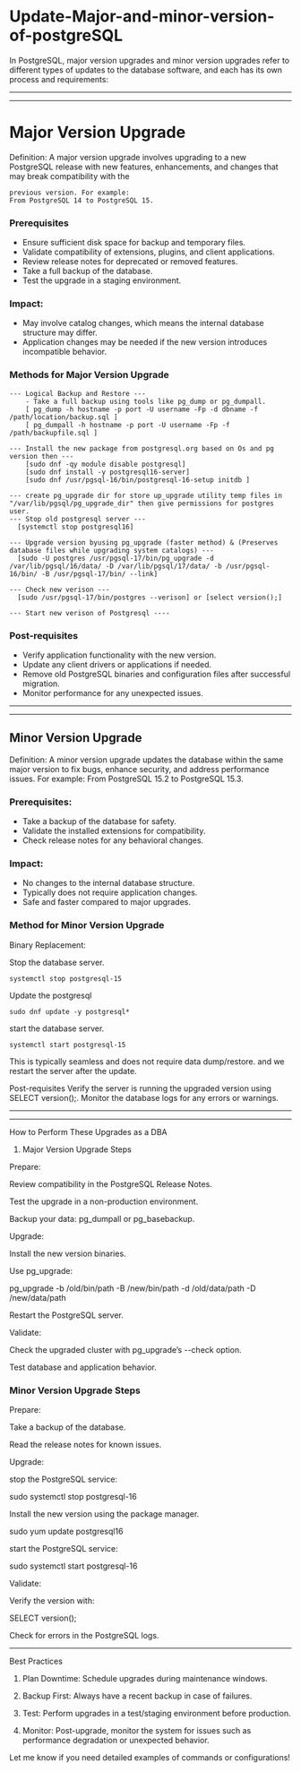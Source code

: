 # Update-Major-and-minor-version-of-postgreSQL
In PostgreSQL, major version upgrades and minor version upgrades refer to different types of updates to the database software, and each has its own process and requirements:


---
---

# Major Version Upgrade

Definition: A major version upgrade involves upgrading to a new PostgreSQL release with new features, enhancements, and changes that may break compatibility with the 
```
previous version. For example:
From PostgreSQL 14 to PostgreSQL 15.
```
### Prerequisites
  - Ensure sufficient disk space for backup and temporary files.
  - Validate compatibility of extensions, plugins, and client applications.
  - Review release notes for deprecated or removed features.  
  - Take a full backup of the database.
  - Test the upgrade in a staging environment.

### Impact:
  - May involve catalog changes, which means the internal database structure may differ.
  - Application changes may be needed if the new version introduces incompatible behavior.
### Methods for Major Version Upgrade
```
--- Logical Backup and Restore ---
    - Take a full backup using tools like pg_dump or pg_dumpall.
    [ pg_dump -h hostname -p port -U username -Fp -d dbname -f /path/location/backup.sql ]
    [ pg_dumpall -h hostname -p port -U username -Fp -f /path/backupfile.sql ]

--- Install the new package from postgresql.org based on Os and pg version then ---
    [sudo dnf -qy module disable postgresql]
    [sudo dnf install -y postgresql16-server]
    [sudo dnf /usr/pgsql-16/bin/postgresql-16-setup initdb ]

--- create pg_upgrade dir for store up_upgrade utility temp files in "/var/lib/pgsql/pg_upgrade_dir" then give permissions for postgres user.
--- Stop old postgresql server ---
  [systemctl stop postgresql16]

--- Upgrade version byusing pg_upgrade (faster method) & (Preserves database files while upgrading system catalogs) ---
  [sudo -U postgres /usr/pgsql-17/bin/pg_upgrade -d /var/lib/pgsql/16/data/ -D /var/lib/pgsql/17/data/ -b /usr/pgsql-16/bin/ -B /usr/pgsql-17/bin/ --link]

--- Check new verison ---
  [sudo /usr/pgsql-17/bin/postgres --verison] or [select version();]

--- Start new verison of Postgresql ----

```
### Post-requisites
  - Verify application functionality with the new version.
  - Update any client drivers or applications if needed.
  - Remove old PostgreSQL binaries and configuration files after successful migration.
  - Monitor performance for any unexpected issues.
---
---

## Minor Version Upgrade

Definition: A minor version upgrade updates the database within the same major version to fix bugs, enhance security, and address performance issues. For example:
From PostgreSQL 15.2 to PostgreSQL 15.3.

### Prerequisites:
  - Take a backup of the database for safety.
  - Validate the installed extensions for compatibility.
  - Check release notes for any behavioral changes.

### Impact:
  - No changes to the internal database structure.
  - Typically does not require application changes.
  - Safe and faster compared to major upgrades.

### Method for Minor Version Upgrade

Binary Replacement:

Stop the database server.
```
systemctl stop postgresql-15
```

Update the postgresql
```
sudo dnf update -y postgresql*
```
start the database server.
```
systemctl start postgresql-15
```
This is typically seamless and does not require data dump/restore. and we restart the server after the update.

Post-requisites
Verify the server is running the upgraded version using SELECT version();.
Monitor the database logs for any errors or warnings.

---
---



How to Perform These Upgrades as a DBA

1. Major Version Upgrade Steps

Prepare:

Review compatibility in the PostgreSQL Release Notes.

Test the upgrade in a non-production environment.

Backup your data: pg_dumpall or pg_basebackup.


Upgrade:

Install the new version binaries.

Use pg_upgrade:

pg_upgrade -b /old/bin/path -B /new/bin/path -d /old/data/path -D /new/data/path

Restart the PostgreSQL server.


Validate:

Check the upgraded cluster with pg_upgrade’s --check option.

Test database and application behavior.



### Minor Version Upgrade Steps

Prepare:

Take a backup of the database.

Read the release notes for known issues.


Upgrade:

stop the PostgreSQL service:

sudo systemctl stop postgresql-16

Install the new version using the package manager.

sudo yum update postgresql16

start the PostgreSQL service:

sudo systemctl start postgresql-16


Validate:

Verify the version with:

SELECT version();

Check for errors in the PostgreSQL logs.

---
Best Practices

1. Plan Downtime: Schedule upgrades during maintenance windows.


2. Backup First: Always have a recent backup in case of failures.


3. Test: Perform upgrades in a test/staging environment before production.


4. Monitor: Post-upgrade, monitor the system for issues such as performance degradation or unexpected behavior.



Let me know if you need detailed examples of commands or configurations!
